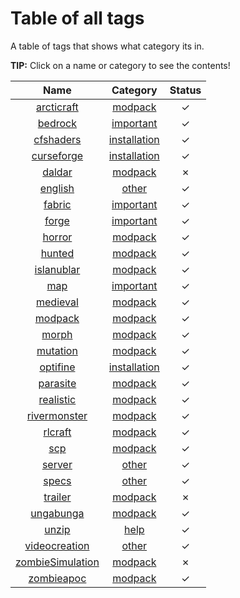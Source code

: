 # Table of all tags
A table of tags that shows what category its in.

**TIP:** Click on a name or category to see the contents!

| Name | Category | Status |
| :-:  | :------: | :----: |
| [arcticraft](Modpacks/arcticraft.md) | [modpack](/Modpacks/) | &check;|
| [bedrock](Important/bedrock.md) | [important](/Important/) | &check; |
| [cfshaders](Installation/cfshaders.md) | [installation](/Installation/) | &check; |
| [curseforge](Installation/curseforge.md) | [installation](/Installation/) | &check; |
| [daldar](Modpacks/daldar.md) | [modpack](/Modpacks/) | &cross; |
| [english](Other/english.md) | [other](/Other/) |&check; |
| [fabric](Important/fabric.md) | [important](/Important/) |&check; |
| [forge](Important/forge.md) | [important](/Important/) |&check; |
| [horror](Modpacks/horror.md) | [modpack](/Modpacks/) | &check; |
| [hunted](Modpacks/hunted.md) | [modpack](/Modpacks/) | &check; |
| [islanublar](Modpacks/islanublar.md) | [modpack](/Modpacks/) | &check; |
| [map](Important/map.md) | [important](/Important/) | &check; |
| [medieval](Modpacks/medieval.md) | [modpack](/Modpacks/) | &check; |
| [modpack](Modpacks/modpack.md) | [modpack](/Modpacks/) | &check; |
| [morph](Modpacks/morph.md) | [modpack](/Modpacks/) | &check; |
| [mutation](Modpacks/mutation.md) | [modpack](/Modpacks/) | &check; |
| [optifine](Installation/optifine.md) | [installation](/Installation/) |&check; |
| [parasite](Modpacks/parasite.md) | [modpack](/Modpacks/) | &check; |
| [realistic](Modpacks/realistic.md) | [modpack](/Modpacks/) | &check; |
| [rivermonster](Modpacks/rivermonster.md) | [modpack](/Modpacks/) | &check; |
| [rlcraft](Modpacks/rlcraft.md) | [modpack](/Modpacks/) | &check; |
| [scp](Modpacks/scp.md) | [modpack](/Modpacks/) | &check; |
| [server](Other/server.md) | [other](/Other/) | &check; |
| [specs](Other/specs.md) | [other](/Other/) | &check; |
| [trailer](Modpacks/trailer.md) | [modpack](/Modpacks/) | &cross; |
| [ungabunga](Modpacks/ungabunga.md) | [modpack](/Modpacks/) | &check; |
| [unzip](Help/unzip.md) | [help](/Help/) | &check; |
| [videocreation](Other/videocreation.md) | [other](/Other/) | &check; |
| [zombieSimulation](Modpack/zombieSimulation) | [modpack](/Modpacks/) | &cross; |
| [zombieapoc](Modpacks/zombieapoc.md) | [modpack](/Modpacks/) | &check; |